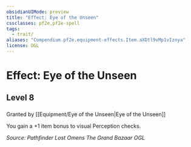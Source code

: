```yaml
---
obsidianUIMode: preview
title: "Effect: Eye of the Unseen"
cssclasses: pf2e,pf2e-spell
tags:
  - trait/
aliases: "Compendium.pf2e.equipment-effects.Item.aXDtl9vMp1vIznya"
license: OGL
---
```

# Effect: Eye of the Unseen
## Level 8
### 






Granted by [[Equipment/Eye of the Unseen|Eye of the Unseen]]

You gain a +1 item bonus to visual Perception checks.

*Source: Pathfinder Lost Omens The Grand Bazaar*
*OGL*